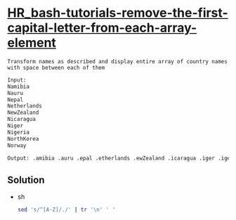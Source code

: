 # [HR_bash-tutorials-remove-the-first-capital-letter-from-each-array-element](https://www.hackerrank.com/challenges/bash-tutorials-remove-the-first-capital-letter-from-each-array-element)

```en
Transform names as described and display entire array of country names with space between each of them
```

```txt
Input:
Namibia
Nauru
Nepal
Netherlands
NewZealand
Nicaragua
Niger
Nigeria
NorthKorea
Norway

Output: .amibia .auru .epal .etherlands .ewZealand .icaragua .iger .igeria .orthKorea .orway
```

## Solution

* sh

  ```sh
  sed 's/^[A-Z]/./' | tr '\n' ' '
  ```
